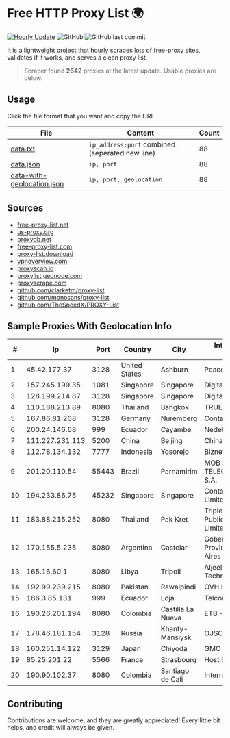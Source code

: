 
# Free HTTP Proxy List 🌍

[![Hourly Update](https://github.com/mertguvencli/http-proxy-list/actions/workflows/main.yml/badge.svg?branch=main)](https://github.com/mertguvencli/http-proxy-list/actions/workflows/main.yml)
![GitHub](https://img.shields.io/github/license/mertguvencli/http-proxy-list)
![GitHub last commit](https://img.shields.io/github/last-commit/mertguvencli/http-proxy-list)

It is a lightweight project that hourly scrapes lots of free-proxy sites, validates if it works, and serves a clean proxy list.


> Scraper found **2642** proxies at the latest update. Usable proxies are below.

## Usage

Click the file format that you want and copy the URL.


|File|Content|Count|
|----|-------|-----|
|[data.txt](https://raw.githubusercontent.com/mertguvencli/http-proxy-list/main/proxy-list/data.txt)|`ip_address:port` combined (seperated new line)|88|
|[data.json](https://raw.githubusercontent.com/mertguvencli/http-proxy-list/main/proxy-list/data.json)|`ip, port`|88|
|[data-with-geolocation.json](https://raw.githubusercontent.com/mertguvencli/http-proxy-list/main/proxy-list/data-with-geolocation.json)|`ip, port, geolocation`|88|

## Sources

* [free-proxy-list.net](https://free-proxy-list.net)
* [us-proxy.org](https://www.us-proxy.org)
* [proxydb.net](http://proxydb.net)
* [free-proxy-list.com](https://free-proxy-list.com/?page=&port=&type%5B%5D=http&type%5B%5D=https&up_time=0&search=Search)
* [proxy-list.download](https://www.proxy-list.download/HTTP)
* [vpnoverview.com](https://vpnoverview.com/privacy/anonymous-browsing/free-proxy-servers)
* [proxyscan.io](https://www.proxyscan.io)
* [proxylist.geonode.com](https://proxylist.geonode.com/api/proxy-list?limit=300&page=1&sort_by=lastChecked&sort_type=desc&protocols=http,https)
* [proxyscrape.com](https://api.proxyscrape.com/v2/?request=displayproxies&protocol=http&timeout=10000&country=all&ssl=all&anonymity=all)
* [github.com/clarketm/proxy-list](https://raw.githubusercontent.com/clarketm/proxy-list/master/proxy-list-raw.txt)
* [github.com/monosans/proxy-list](https://raw.githubusercontent.com/monosans/proxy-list/main/proxies/http.txt)
* [github.com/TheSpeedX/PROXY-List](https://raw.githubusercontent.com/TheSpeedX/PROXY-List/master/http.txt)


## Sample Proxies With Geolocation Info

|#|Ip|Port|Country|City|Internet Service Provider|
|-|--|----|-------|----|-------------------------|
|1|45.42.177.37|3128|United States|Ashburn|PeaceWeb|
|2|157.245.199.35|1081|Singapore|Singapore|DigitalOcean, LLC|
|3|128.199.214.87|3128|Singapore|Singapore|DigitalOcean, LLC|
|4|110.168.213.89|8080|Thailand|Bangkok|TRUENET|
|5|167.86.81.208|3128|Germany|Nuremberg|Contabo GmbH|
|6|200.24.146.68|999|Ecuador|Cayambe|Nedetel S.A.|
|7|111.227.231.113|5200|China|Beijing|Chinanet|
|8|112.78.134.132|7777|Indonesia|Yosorejo|Biznet Networks|
|9|201.20.110.54|55443|Brazil|Parnamirim|MOB SERVICOS DE TELECOMUNICACOES S.A.|
|10|194.233.86.75|45232|Singapore|Singapore|Contabo Asia Private Limited|
|11|183.88.215.252|8080|Thailand|Pak Kret|Triple T Broadband Public Company Limited|
|12|170.155.5.235|8080|Argentina|Castelar|Gobernacion de la Provincia de Buenos Aires|
|13|165.16.60.1|8080|Libya|Tripoli|Aljeel Aljadeed For Technology|
|14|192.99.239.215|8080|Pakistan|Rawalpindi|OVH Hosting|
|15|186.3.85.131|999|Ecuador|Loja|Telconet S.A|
|16|190.26.201.194|8080|Colombia|Castilla La Nueva|ETB - Colombia|
|17|178.46.181.154|3128|Russia|Khanty-Mansiysk|OJSC uralsvyazinform|
|18|160.251.14.122|3129|Japan|Chiyoda|GMO Internet, Inc|
|19|85.25.201.22|5566|France|Strasbourg|Host Europe GmbH|
|20|190.90.102.37|8080|Colombia|Santiago de Cali|Internexa S.a. E.S.P|



## Contributing

Contributions are welcome, and they are greatly appreciated! Every
little bit helps, and credit will always be given.

